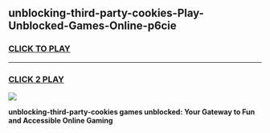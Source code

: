 
## unblocking-third-party-cookies-Play-Unblocked-Games-Online-p6cie
<h3>
<a href="https://premium76.site?title=unblocking-third-party-cookies&ref=25A">CLICK TO PLAY</a></h3>
<hr>

<h3>
<a href="https://premium76.site?title=unblocking-third-party-cookies&ref=25A">CLICK 2 PLAY</a>
  
</h3>

<a href="https://premium76.site?title=unblocking-third-party-cookies&ref=25A"><img src="https://clearcache.store/games.png"></a>


**unblocking-third-party-cookies games unblocked: Your Gateway to Fun and Accessible Online Gaming**
